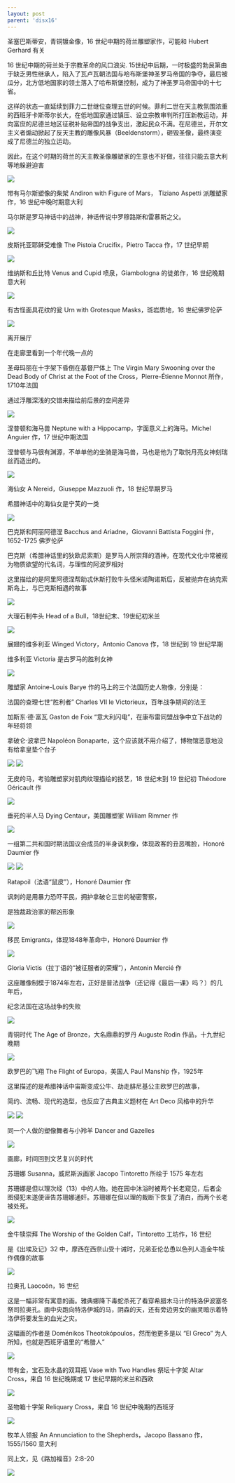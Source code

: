 ```yaml
---
layout: post
parent: 'disx16'
---
```

圣塞巴斯蒂安，青铜镀金像，16 世纪中期的荷兰雕塑家作，可能和 Hubert Gerhard 有关

16 世纪中期的荷兰处于宗教革命的风口浪尖. 15世纪中后期，一时极盛的勃艮第由于缺乏男性继承人，陷入了瓦卢瓦朝法国与哈布斯堡神圣罗马帝国的争夺，最后被瓜分，北方低地国家的领土落入了哈布斯堡控制，成为了神圣罗马帝国中的十七省。

这样的状态一直延续到菲力二世继位查理五世的时候。菲利二世在天主教氛围浓重的西班牙卡斯蒂尔长大，在低地国家通过镇压、设立宗教审判所打压新教运动，并向富庶的尼德兰地区征税补贴帝国的战争支出，激起民众不满。在尼德兰，开尔文主义者煽动掀起了反天主教的雕像风暴（Beeldenstorm），砸毁圣像，最终演变成了尼德兰的独立运动。

因此，在这个时期的荷兰的天主教圣像雕塑家的生意也不好做，往往只能去意大利等地躲避迫害

<img class='disc' src='https://lykoseremos.github.io/gmalb-01/disx16/20140228_101531.jpg'>

带有马尔斯塑像的柴架 Andiron with Figure of Mars， Tiziano Aspetti 派雕塑家作，16 世纪中晚时期意大利

马尔斯是罗马神话中的战神，神话传说中罗穆路斯和雷慕斯之父。

<img class='disc' src='https://lykoseremos.github.io/gmalb-01/disx16/20140228_101600.jpg'>

皮斯托亚耶稣受难像 The Pistoia Crucifix，Pietro Tacca 作，17 世纪早期

<img class='disc' src='https://lykoseremos.github.io/gmalb-01/disx16/20140228_101622.jpg'>

维纳斯和丘比特 Venus and Cupid 喷泉，Giambologna 的徒弟作，16 世纪晚期意大利

<img class='disc' src='https://lykoseremos.github.io/gmalb-01/disx16/20140228_101650.jpg'>

有古怪面具花纹的瓮 Urn with Grotesque Masks，斑岩质地，16 世纪佛罗伦萨

<img class='disc' src='https://lykoseremos.github.io/gmalb-01/disx16/20140228_101707.jpg'>

离开展厅

在走廊里看到一个年代晚一点的

圣母玛丽在十字架下昏倒在基督尸体上 The Virgin Mary Swooning over the Dead Body of Christ at the Foot of the Cross，Pierre-Étienne Monnot 所作，1710年法国

通过浮雕深浅的交错来描绘前后景的空间差异

<img class='disc' src='https://lykoseremos.github.io/gmalb-01/disx16/20140228_101727.jpg'>

涅普顿和海马兽 Neptune with a Hippocamp，字面意义上的海马。Michel Anguier 作，17 世纪中期法国

涅普顿与马很有渊源，不单单他的坐骑是海马兽，马也是他为了取悦月亮女神刻瑞丝而造出的。

<img class='disc' src='https://lykoseremos.github.io/gmalb-01/disx16/20140228_101758.jpg'>

海仙女 A Nereid，Giuseppe Mazzuoli 作，18 世纪早期罗马

希腊神话中的海仙女是宁芙的一类

<img class='disc' src='https://lykoseremos.github.io/gmalb-01/disx16/20140228_101806.jpg'>

巴克斯和阿丽阿德涅 Bacchus and Ariadne，Giovanni Battista Foggini 作，1652-1725 佛罗伦萨

巴克斯（希腊神话里的狄欧尼索斯）是罗马人所崇拜的酒神，在现代文化中常被视为物质欲望的代名词，与理性的阿波罗相对

这里描绘的是阿里阿德涅帮助忒休斯打败牛头怪米诺陶诺斯后，反被抛弃在纳克索斯岛上，与巴克斯相遇的故事

<img class='disc' src='https://lykoseremos.github.io/gmalb-01/disx16/20140228_101837.jpg'>

大理石制牛头 Head of a Bull，18世纪末、19世纪初米兰

<img class='disc' src='https://lykoseremos.github.io/gmalb-01/disx16/20140228_101856.jpg'>

展翅的维多利亚 Winged Victory，Antonio Canova 作，18 世纪到 19 世纪早期

维多利亚 Victoria 是古罗马的胜利女神

<img class='disc' src='https://lykoseremos.github.io/gmalb-01/disx16/20140228_101932.jpg'>

雕塑家 Antoine-Louis Barye 作的马上的三个法国历史人物像，分别是：

法国的查理七世“胜利者” Charles VII le Victorieux，百年战争期间的法王

加斯东·德·富瓦 Gaston de Foix “意大利闪电”，在康布雷同盟战争中立下战功的年轻将领

拿破仑·波拿巴 Napoléon Bonaparte，这个应该就不用介绍了，博物馆恶意地没有给拿皇垫个台子

<img class='disc' src='https://lykoseremos.github.io/gmalb-01/disx16/20140228_101957.jpg'>

<img class='disc' src='https://lykoseremos.github.io/gmalb-01/disx16/20140228_102002.jpg'>

无皮的马，考验雕塑家对肌肉纹理描绘的技艺，18 世纪末到 19 世纪初 Théodore Géricault 作

<img class='disc' src='https://lykoseremos.github.io/gmalb-01/disx16/20140228_102018.jpg'>

垂死的半人马 Dying Centaur，美国雕塑家 William Rimmer 作

<img class='disc' src='https://lykoseremos.github.io/gmalb-01/disx16/20140228_102037.jpg'>

一组第二共和国时期法国议会成员的半身讽刺像，体现政客的丑恶嘴脸，Honoré Daumier 作

<img class='disc' src='https://lykoseremos.github.io/gmalb-01/disx16/20140228_102050.jpg'>

<img class='disc' src='https://lykoseremos.github.io/gmalb-01/disx16/20140228_102053.jpg'>

Ratapoil（法语“鼠皮”），Honoré Daumier 作

讽刺的是用暴力恐吓平民，拥护拿破仑三世的秘密警察，

是独裁政治家的帮凶形象

<img class='disc' src='https://lykoseremos.github.io/gmalb-01/disx16/20140228_102111.jpg'>

移民 Emigrants，体现1848年革命中，Honoré Daumier 作

<img class='disc' src='https://lykoseremos.github.io/gmalb-01/disx16/20140228_102118.jpg'>

Gloria Victis（拉丁语的“被征服者的荣耀”），Antonin Mercié 作

这座雕像制模于1874年左右，正好是普法战争（还记得《最后一课》吗？）的几年后，

纪念法国在这场战争的失败

<img class='disc' src='https://lykoseremos.github.io/gmalb-01/disx16/20140228_102146.jpg'>

青铜时代 The Age of Bronze，大名鼎鼎的罗丹 Auguste Rodin 作品，十九世纪晚期

<img class='disc' src='https://lykoseremos.github.io/gmalb-01/disx16/20140228_102158.jpg'>

欧罗巴的飞翔 The Flight of Europa，美国人 Paul Manship 作，1925年

这里描述的是希腊神话中宙斯变成公牛、劫走腓尼基公主欧罗巴的故事，

简约、流畅、现代的造型，也反应了古典主义题材在 Art Deco 风格中的升华

<img class='disc' src='https://lykoseremos.github.io/gmalb-01/disx16/20140228_102300.jpg'>

<img class='disc' src='https://lykoseremos.github.io/gmalb-01/disx16/20140228_102813.jpg'>

同一个人做的塑像舞者与小羚羊 Dancer and Gazelles

<img class='disc' src='https://lykoseremos.github.io/gmalb-01/disx16/20140228_102334.jpg'>

画廊，时间回到文艺复兴的时代

苏珊娜 Susanna，威尼斯派画家 Jacopo Tintoretto 所绘于 1575 年左右

苏珊娜是但以理次经（13）中的人物。她在园中沐浴时被两个长老窥见，后者企图侵犯未遂便诬告苏珊娜通奸。苏珊娜在但以理的裁断下恢复了清白，而两个长老被处死。

<img class='disc' src='https://lykoseremos.github.io/gmalb-01/disx16/20140228_103205.jpg'>

金牛犊崇拜 The Worship of the Golden Calf，Tintoretto 工坊作，16 世纪

是《出埃及记》32 中，摩西在西奈山受十诫时，兄弟亚伦怂恿以色列人造金牛犊作偶像的故事

<img class='disc' src='https://lykoseremos.github.io/gmalb-01/disx16/20140228_103217.jpg'>

拉奥孔 Laocoön，16 世纪

这是一幅非常有寓意的画。雅典娜降下毒蛇杀死了看穿希腊木马计的特洛伊波塞冬祭司拉奥孔。画中央跑向特洛伊城的马，阴森的天，还有旁边男女的幽灵暗示着特洛伊将要发生的血光之灾。

这幅画的作者是 Doménikos Theotokópoulos，然而他更多是以 “El Greco” 为人所知，也就是西班牙语里的“希腊人”

<img class='disc' src='https://lykoseremos.github.io/gmalb-01/disx16/20140228_103247.jpg'>

带有金，宝石及水晶的双耳瓶 Vase with Two Handles 祭坛十字架 Altar Cross，来自 16 世纪晚期或 17 世纪早期的米兰和西欧

<img class='disc' src='https://lykoseremos.github.io/gmalb-01/disx16/20140228_103449.jpg'>

圣物箱十字架 Reliquary Cross，来自 16 世纪中晚期的西班牙

<img class='disc' src='https://lykoseremos.github.io/gmalb-01/disx16/20140228_103520.jpg'>

牧羊人领报 An Annunciation to the Shepherds，Jacopo Bassano 作，1555/1560 意大利

同上文，见《路加福音》2:8-20

<img class='disc' src='https://lykoseremos.github.io/gmalb-01/disx16/20140228_103610.jpg'>
